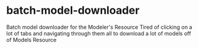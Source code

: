 # batch-model-downloader
Batch model downloader for the Modeler's Resource
Tired of clicking on a lot of tabs and navigating through them all to download a lot of models off of Models Resource
